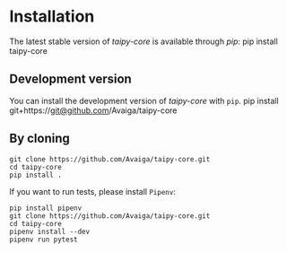 # Installation

The latest stable version of _taipy-core_ is available through _pip_:
pip install taipy-core

## Development version

You can install the development version of _taipy-core_ with `pip`.
pip install git+https://git@github.com/Avaiga/taipy-core

## By cloning
```
git clone https://github.com/Avaiga/taipy-core.git
cd taipy-core
pip install .
```

If you want to run tests, please install `Pipenv`:
```
pip install pipenv
git clone https://github.com/Avaiga/taipy-core.git
cd taipy-core
pipenv install --dev
pipenv run pytest
```
